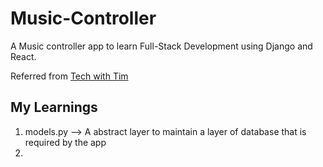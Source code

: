 # Music-Controller

A Music controller app to learn Full-Stack Development using Django and React.

Referred from <a href="https://www.youtube.com/watch?v=JD-age0BPVo&list=PLzMcBGfZo4-kCLWnGmK0jUBmGLaJxvi4j&ab_channel=TechWithTim">Tech with Tim</a>

## My Learnings
1.  models.py --> A abstract layer to maintain a layer of database that is required by the app
2.  